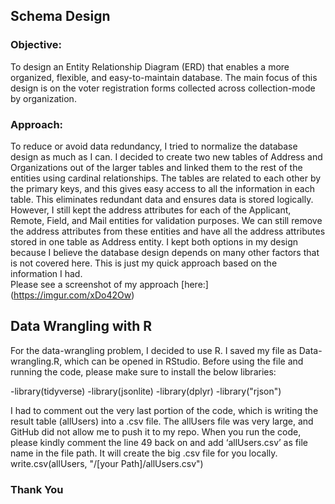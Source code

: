 ## Schema Design

### Objective:
To design an Entity Relationship Diagram (ERD)
that enables a more organized, flexible, and easy-to-maintain database.
The main focus of this design is on the voter
registration forms collected across collection-mode by organization.

### Approach:
To reduce or avoid data redundancy, I tried to normalize the database design as much as I can.  I decided to create two new tables of Address and Organizations out of the larger tables and linked them to the rest of the entities using cardinal relationships. The tables are related to each other by the primary keys, and this gives easy access to all the information in each table. This eliminates redundant data and ensures data is stored logically. However, I still kept the address attributes for each of the Applicant, Remote, Field, and Mail entities for validation purposes. We can still remove the address attributes from these entities and have all the address attributes stored in one table as Address entity.  I kept both options in my design because I believe the database design depends on many other factors that is not covered here. This is just my quick approach based on the information I had.  
Please see a screenshot of my approach [here:] (https://imgur.com/xDo42Ow)

## Data Wrangling with R

For the data-wrangling problem, I decided to use R. I saved my file as Data-wrangling.R,  which can be opened in RStudio. Before using the file and running the code, please make sure to install the below libraries:

-library(tidyverse)
-library(jsonlite)
-library(dplyr)
-library("rjson")


I had to comment out the very last portion of the code, which is writing the result table (allUsers)  into a .csv file. The allUsers file was very large, and GitHub did not allow me to push it to my repo. When you run the code, please kindly comment the line 49 back on and add ‘allUsers.csv’ as file name in the file path.  It will create the big .csv file for you locally.
write.csv(allUsers, "/[your Path]/allUsers.csv")

### Thank You
